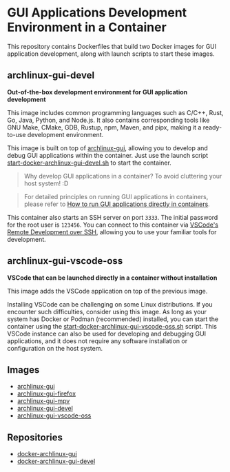 # GUI Applications Development Environment in a Container

This repository contains Dockerfiles that build two Docker images for GUI application development, along with launch scripts to start these images.

## archlinux-gui-devel

**Out-of-the-box development environment for GUI application development**

This image includes common programming languages such as C/C++, Rust, Go, Java, Python, and Node.js. It also contains corresponding tools like GNU Make, CMake, GDB, Rustup, npm, Maven, and pipx, making it a ready-to-use development environment.

This image is built on top of [archlinux-gui](https://hub.docker.com/r/hemashushu/archlinux-gui), allowing you to develop and debug GUI applications within the container. Just use the launch script [start-docker-archlinux-gui-devel.sh](https://github.com/hemashushu/docker-archlinux-gui-devel/blob/main/start-docker-archlinux-gui-devel.sh) to start the container.

> Why develop GUI applications in a container? To avoid cluttering your host system! :D

> For detailed principles on running GUI applications in containers, please refer to [How to run GUI applications directly in containers](https://github.com/hemashushu/docker-archlinux-gui).

This container also starts an SSH server on port `3333`. The initial password for the root user is `123456`. You can connect to this container via [VSCode's Remote Development over SSH](https://code.visualstudio.com/docs/remote/ssh-tutorial), allowing you to use your familiar tools for development.

## archlinux-gui-vscode-oss

**VSCode that can be launched directly in a container without installation**

This image adds the VSCode application on top of the previous image.

Installing VSCode can be challenging on some Linux distributions. If you encounter such difficulties, consider using this image. As long as your system has Docker or Podman (recommended) installed, you can start the container using the [start-docker-archlinux-gui-vscode-oss.sh](https://github.com/hemashushu/docker-archlinux-gui-devel/blob/main/start-docker-archlinux-gui-vscode-oss.sh) script. This VSCode instance can also be used for developing and debugging GUI applications, and it does not require any software installation or configuration on the host system.

## Images

- [archlinux-gui](https://hub.docker.com/r/hemashushu/archlinux-gui)
- [archlinux-gui-firefox](https://hub.docker.com/r/hemashushu/archlinux-gui-firefox)
- [archlinux-gui-mpv](https://hub.docker.com/r/hemashushu/archlinux-gui-mpv)
- [archlinux-gui-devel](https://hub.docker.com/r/hemashushu/archlinux-gui-devel)
- [archlinux-gui-vscode-oss](https://hub.docker.com/r/hemashushu/archlinux-gui-vscode-oss)

## Repositories

- [docker-archlinux-gui](https://github.com/hemashushu/docker-archlinux-gui)
- [docker-archlinux-gui-devel](https://github.com/hemashushu/docker-archlinux-gui-devel)